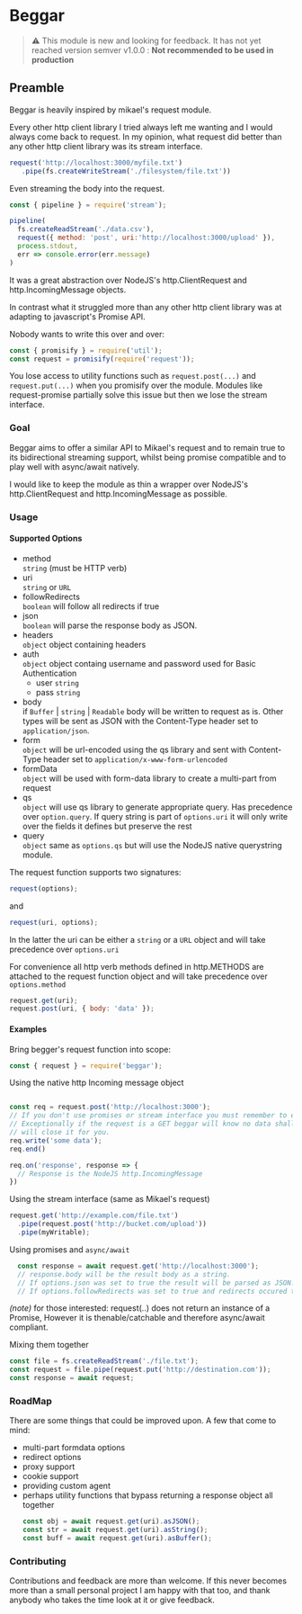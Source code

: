 # Beggar

> :warning: This module is new and looking for feedback. It has not yet reached version semver v1.0.0 : **Not recommended to be used in production**


## Preamble

Beggar is heavily inspired by mikael's request module.

Every other http client library I tried always left me wanting and I would always come back to request.
In my opinion, what request did better than any other http client library was its stream interface.

```javascript
request('http://localhost:3000/myfile.txt')
   .pipe(fs.createWriteStream('./filesystem/file.txt'))
```

Even streaming the body into the request.

```javascript
const { pipeline } = require('stream');

pipeline(
  fs.createReadStream('./data.csv'),
  request({ method: 'post', uri:'http://localhost:3000/upload' }),
  process.stdout,
  err => console.error(err.message)
)
```

It was a great abstraction over NodeJS's http.ClientRequest and http.IncomingMessage objects.

In contrast what it struggled more than any other http client library was at adapting to javascript's Promise API.

Nobody wants to write this over and over:

```javascript
const { promisify } = require('util');
const request = promisify(require('request'));
```

You lose access to utility functions such as `request.post(...)` and `request.put(...)` when you promisify over the module.
Modules like request-promise partially solve this issue but then we lose the stream interface.


### Goal

Beggar aims to offer a similar API to Mikael's request and to remain true to its bidirectional streaming support, whilst
being promise compatible and to play well with async/await natively.

I would like to keep the module as thin a wrapper over NodeJS's http.ClientRequest and http.IncomingMessage as possible.

### Usage

#### Supported Options

- method      
   `string` (must be HTTP verb) 
- uri            
      `string` or `URL`
- followRedirects   
      `boolean` will follow all redirects if true
- json   
  `boolean` will parse the response body as JSON.
- headers   
      `object` object containing headers 
- auth    
`object` object containg username and password used for Basic Authentication
  - user 
    `string`  
  - pass 
    `string`
- body      
  if `Buffer` | `string` | `Readable` body will be written to request as is. Other types will be sent as JSON with the Content-Type header set to `application/json`.
- form    
  `object` will be url-encoded using the qs library and sent with Content-Type header set to `application/x-www-form-urlencoded`
- formData    
  `object` will be used with form-data library to create a multi-part from request
- qs   
   `object` will use qs library to generate appropriate query. Has precedence over `option.query`. If query string is part of `options.uri` it will only write over the fields it defines but preserve the rest
- query    
   `object` same as `options.qs` but will use the NodeJS native querystring module.


The request function supports two signatures:

```javascript
request(options);
```
and 
```javascript
request(uri, options);
```
In the latter the uri can be either a `string` or a `URL` object and will take precedence over `options.uri`

For convenience all http verb methods defined in http.METHODS are attached to the request function object and will take precedence over `options.method`
```javascript
request.get(uri);
request.post(uri, { body: 'data' });
```

#### Examples

Bring begger's request function into scope:
```javascript
const { request } = require('beggar');
```

Using the native http Incoming message object
```javascript

const req = request.post('http://localhost:3000');
// If you don't use promises or stream interface you must remember to end your request
// Exceptionally if the request is a GET beggar will know no data shall be written and
// will close it for you.
req.write('some data');
req.end()

req.on('response', response => {
  // Response is the NodeJS http.IncomingMessage
})

```

Using the stream interface (same as Mikael's request)
```javascript
request.get('http://example.com/file.txt')
  .pipe(request.post('http://bucket.com/upload'))
  .pipe(myWritable);
```

Using promises and `async/await`
```javascript
  const response = await request.get('http://localhost:3000');
  // response.body will be the result body as a string.
  // If options.json was set to true the result will be parsed as JSON. 
  // If options.followRedirects was set to true and redirects occured they urls will be stored on response.redirects
```

_(note)_ for those interested: request(..) does not return an instance of a Promise, However it is thenable/catchable and therefore async/await compliant. 

Mixing them together
```javascript
const file = fs.createReadStream('./file.txt');
const request = file.pipe(request.put('http://destination.com'));
const response = await request;
```

### RoadMap


There are some things that could be improved upon. A few that come to mind:

- multi-part formdata options
- redirect options
- proxy support
- cookie support
- providing custom agent
- perhaps utility functions that bypass returning a response object all together
  ```javascript
  const obj = await request.get(uri).asJSON();
  const str = await request.get(uri).asString();
  const buff = await request.get(uri).asBuffer();
  ``` 

### Contributing

Contributions and feedback are more than welcome. If this never becomes more than a small personal project I am happy with that too, and thank anybody who takes the time look at it or give feedback.

